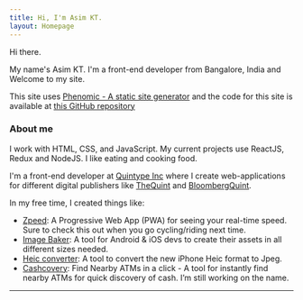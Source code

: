 ```yaml
---
title: Hi, I'm Asim KT.
layout: Homepage
---
```


Hi there.

My name's Asim KT. I'm a front-end developer from Bangalore, India and Welcome to my site.

This site uses [Phenomic - A static site generator](https://phenomic.io/) and the code for this site is available at
[this GitHub repository](https://github.com/asimkt/portfolio)

<h3>About me</h3>

I work with HTML, CSS, and JavaScript. My current projects use ReactJS, Redux and NodeJS.
I like eating and cooking food.

I'm a front-end developer at [Quintype Inc](http://quintype.com/) where I create web-applications for different digital publishers like
[TheQuint](http://thequint.com/) and [BloombergQuint](http://bloombergquint.com/).

In my free time, I created things like:

* [Zpeed](https://zpeed.in/): A Progressive Web App (PWA) for seeing your real-time speed. Sure to check this out when you go cycling/riding next time.
* [Image Baker](https://img-bak.in/): A tool for Android & iOS devs to create their assets in all different sizes needed.
* [Heic converter](https://converter.asimkt.com/): A tool to convert the new iPhone Heic format to Jpeg.
* [Cashcovery](https://cashcovery.asimkt.com/): Find Nearby ATMs in a click - A tool for instantly find nearby ATMs for quick discovery of cash. I’m still working on the name.

---
